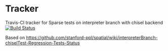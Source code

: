 # Tracker
Travis-CI tracker for Sparse tests on interpreter branch with chisel backend
[![Build Status](https://travis-ci.org/mattfel1/Tracker.svg?branch=ClassSparse-Branchinterpreter-Backendchisel-Tracker)](https://travis-ci.org/mattfel1/Tracker)

Based on https://github.com/stanford-ppl/spatial/wiki/interpreterBranch-chiselTest-Regression-Tests-Status
